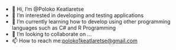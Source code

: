 - 👋 Hi, I’m @Poloko Keatlaretse
- 👀 I’m interested in developing and testing applications
- 🌱 I’m currently learning how to develop using other programming languages such as C# and R Programming
- 💞️ I’m looking to collaborate on ...
- 📫 How to reach me:poloko1keatlaretse@gmail.com

<!---
PKeatlaretse/PKeatlaretse is a ✨ special ✨ repository because its `README.md` (this file) appears on your GitHub profile.
You can click the Preview link to take a look at your changes.
--->
